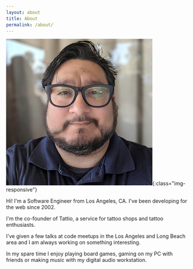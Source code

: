 ```yaml
---
layout: about
title: About
permalink: /about/
---
```


![Abraham Cuenca also known as Your Web Dev Guy](/assets/img/abraham_cuenca.png){:class="img-responsive"}

Hi! I'm a Software Engineer from Los Angeles, CA. I've been  developing for the web since 2002.

I'm the co-founder of Tattio, a service for tattoo shops and tattoo enthusiasts.

I've given a few talks at code meetups in the Los Angeles and Long Beach area and I am always 
working on something interesting.

In my spare time I enjoy playing board games, gaming on my PC with friends or making music with my
digital audio workstation.
